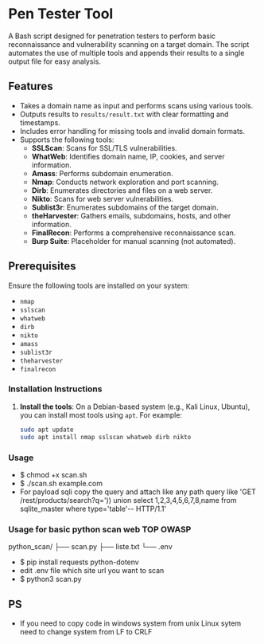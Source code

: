 # Pen Tester Tool

A Bash script designed for penetration testers to perform basic reconnaissance and vulnerability scanning on a target domain. The script automates the use of multiple tools and appends their results to a single output file for easy analysis.

## Features
- Takes a domain name as input and performs scans using various tools.
- Outputs results to `results/result.txt` with clear formatting and timestamps.
- Includes error handling for missing tools and invalid domain formats.
- Supports the following tools:
  - **SSLScan**: Scans for SSL/TLS vulnerabilities.
  - **WhatWeb**: Identifies domain name, IP, cookies, and server information.
  - **Amass**: Performs subdomain enumeration.
  - **Nmap**: Conducts network exploration and port scanning.
  - **Dirb**: Enumerates directories and files on a web server.
  - **Nikto**: Scans for web server vulnerabilities.
  - **Sublist3r**: Enumerates subdomains of the target domain.
  - **theHarvester**: Gathers emails, subdomains, hosts, and other information.
  - **FinalRecon**: Performs a comprehensive reconnaissance scan.
  - **Burp Suite**: Placeholder for manual scanning (not automated).

## Prerequisites
Ensure the following tools are installed on your system:
- `nmap`
- `sslscan`
- `whatweb`
- `dirb`
- `nikto`
- `amass`
- `sublist3r`
- `theharvester`
- `finalrecon`

### Installation Instructions
1. **Install the tools**:
   On a Debian-based system (e.g., Kali Linux, Ubuntu), you can install most tools using `apt`. For example:
   ```bash
   sudo apt update
   sudo apt install nmap sslscan whatweb dirb nikto

### Usage
- $ chmod +x scan.sh
- $ ./scan.sh example.com
- For payload sqli copy the query and attach like any path query like 'GET /rest/products/search?q=')) union select 1,2,3,4,5,6,7,8,name from sqlite_master where type='table'-- HTTP/1.1'

### Usage for basic python scan web TOP OWASP
python_scan/
├── scan.py
├── liste.txt
└── .env

- $ pip install requests python-dotenv
- edit .env file which site url you want to scan
- $ python3 scan.py

## PS
- If you need to copy code in windows system from unix Linux sytem need to change system from LF to CRLF

